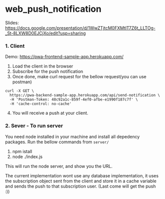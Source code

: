 # web_push_notification

Slides: https://docs.google.com/presentation/d/1WwZTjtcM0FXMtlT7Z6t_LLTOg-_St-8LXW8D0EJCjXo/edit?usp=sharing

### 1. Client

Demo: https://pwa-frontend-sample-app.herokuapp.com/

1. Load the client in the browser
2. Subscribe for the push notification
3. Once done, make curl request for the bellow request(you can use postman)

```
curl -X GET \
  https://pwa-backend-sample-app.herokuapp.com/api/send-notification \
  -H 'Postman-Token: 48c92a1c-859f-4ef0-afbe-e1990f187c7f' \
  -H 'cache-control: no-cache'
```

4. You will receive a push at your client.



### 2. Sever - To run server
You need node installed in your machine and install all depedency packages. Run the bellow commands from `server/`

1. npm istall
2. node ./index.js

This will run the node server, and show you the URL.

The current implementation wont use any database implementation, it uses the subscription object sent from the client and store it in a cache variable and sends the push to that subscription user. (Last come will get the push :))
